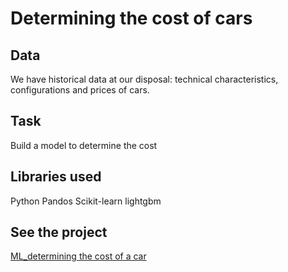 # Determining the cost of cars
## Data
We have historical data at our disposal: technical characteristics, configurations and prices of cars.
## Task
Build a model to determine the cost
## Libraries used
Python Pandos Scikit-learn lightgbm
## See the project
[ML_determining the cost of a car](https://github.com/MashaBoro/Yandex_practicum_project/blob/302b2ad91255431c8a86ad9a05bfc2c57efcc88a/ML_determining%20the%20cost%20of%20a%20car/ML_determining%20the%20cost%20of%20a%20car.ipynb)

